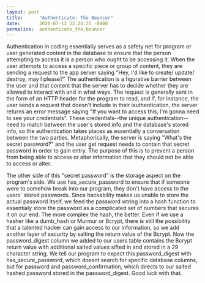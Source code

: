```yaml
---
layout: post
title:      "Authenticate: The Bouncer"
date:       2020-07-13 22:24:35 -0400
permalink:  authenticate_the_bouncer
---
```



Authentication in coding essentially serves as a safety net for program or user generated content in the database to ensure that the person attempting to access it is a person who ought to be accessing it. When the user attempts to access a specific piece or group of content, they are sending a request to the app server saying "Hey, I'd like to create/ update/ destroy, may I please?" The authentication is a figurative barrier between the user and that content that the server has to decide whether they are allowed to interact with and in what ways. The request is generally sent in the form of an HTTP header for the program to read, and if, for instance, the user sends a request that doesn't include in their iauthentication, the server returns an error message saying "If you want to access this, I'm gonna need to see your credentials". These credentials--the unique authentication-- need to match between the user's stored info and the database's stored info, so the authentication takes places as essentially a conversation between the two parties. Metaphorically, the server is saying "What's the secret password?" and the user get request needs to contain that secret password in order to gain entry. The purpose of this is to prevent a person from being able to access or alter information that they should not be able to access or alter. 

The other side of this "secret password" is the storage aspect on the program's side. We use has_secure_password to ensure that if someone were to somehow break into our program, they don't have access to the users' stored passwords. Since hackability makes us unable to store the actual password itself, we feed the password wtring into a hash function to essentialy store the password as a complicated set of numbers that secures it on our end. The more complex the hash, the better. Even if we use a hasher like a dumb_hash or Murmur or Bcrypt, there is still the possibility that a talented hacker can gain access to our information, so we add another layer of security by salting the return value of the Bcrypt. Now the password_digest column we added to our users table contains the Bcrypt return value with additional salted values sifted in and stored in a 29 character string. We tell our program to expect this password_digest with has_secure_password, which doesnt search for specific database columns, but for password and password_confirmation, which directs to our salted hashed password stored in the password_digest. Good luck with that.
